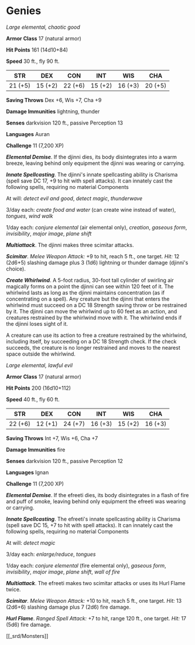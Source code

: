 # Genies


*Large elemental, chaotic good*

**Armor Class** 17 (natural armor)

**Hit Points** 161 (14d10+84)

**Speed** 30 ft., fly 90 ft.

| STR     | DEX     | CON     | INT     | WIS     | CHA     |
|---------|---------|---------|---------|---------|---------|
| 21 (+5) | 15 (+2) | 22 (+6) | 15 (+2) | 16 (+3) | 20 (+5) |

**Saving Throws** Dex +6, Wis +7, Cha +9

**Damage Immunities** lightning, thunder

**Senses** darkvision 120 ft., passive Perception 13

**Languages** Auran

**Challenge** 11 (7,200 XP)

***Elemental Demise***. If the djinni dies, its body disintegrates into a warm breeze, leaving behind only equipment the djinni was wearing or carrying.

***Innate Spellcasting***. The djinni's innate spellcasting ability is Charisma (spell save DC 17, +9 to hit with spell attacks). It can innately cast the following spells, requiring no material Components

At will: *detect evil and good*, *detect magic*, *thunderwave*

3/day each: *create food and water* (can create wine instead of water), *tongues*, *wind walk*

1/day each: *conjure elemental* (air elemental only), *creation*, *gaseous form*, *invisibility*, *major image*, *plane shift*


***Multiattack***. The djinni makes three scimitar attacks.

***Scimitar***. *Melee Weapon Attack:* +9 to hit, reach 5 ft., one target. *Hit:* 12 (2d6+5) slashing damage plus 3 (1d6) lightning or thunder damage (djinni's choice).

***Create Whirlwind***. A 5-foot radius, 30-foot tall cylinder of swirling air magically forms on a point the djinni can see within 120 feet of it. The whirlwind lasts as long as the djinni maintains concentration (as if concentrating on a spell). Any creature but the djinni that enters the whirlwind must succeed on a DC 18 Strength saving throw or be restrained by it. The djinni can move the whirlwind up to 60 feet as an action, and creatures restrained by the whirlwind move with it. The whirlwind ends if the djinni loses sight of it.

A creature can use its action to free a creature restrained by the whirlwind, including itself, by succeeding on a DC 18 Strength check. If the check succeeds, the creature is no longer restrained and moves to the nearest space outside the whirlwind.


*Large elemental, lawful evil*

**Armor Class** 17 (natural armor)

**Hit Points** 200 (16d10+112)

**Speed** 40 ft., fly 60 ft.

| STR     | DEX     | CON     | INT     | WIS     | CHA     |
|---------|---------|---------|---------|---------|---------|
| 22 (+6) | 12 (+1) | 24 (+7) | 16 (+3) | 15 (+2) | 16 (+3) |

**Saving Throws** Int +7, Wis +6, Cha +7

**Damage Immunities** fire

**Senses** darkvision 120 ft., passive Perception 12

**Languages** Ignan

**Challenge** 11 (7,200 XP)

***Elemental Demise***. If the efreeti dies, its body disintegrates in a flash of fire and puff of smoke, leaving behind only equipment the efreeti was wearing or carrying.

***Innate Spellcasting***. The efreeti's innate spellcasting ability is Charisma (spell save DC 15, +7 to hit with spell attacks). It can innately cast the following spells, requiring no material Components

At will: *detect magic*

3/day each: *enlarge/reduce*, *tongues*

1/day each: *conjure elemental* (fire elemental only), *gaseous form*, *invisibility*, *major image*, *plane shift*, *wall of fire*


***Multiattack***. The efreeti makes two scimitar attacks or uses its Hurl Flame twice.

***Scimitar***. *Melee Weapon Attack:* +10 to hit, reach 5 ft., one target. *Hit:* 13 (2d6+6) slashing damage plus 7 (2d6) fire damage.

***Hurl Flame***. *Ranged Spell Attack:* +7 to hit, range 120 ft., one target. *Hit:* 17 (5d6) fire damage.


[[_srd/Monsters]]